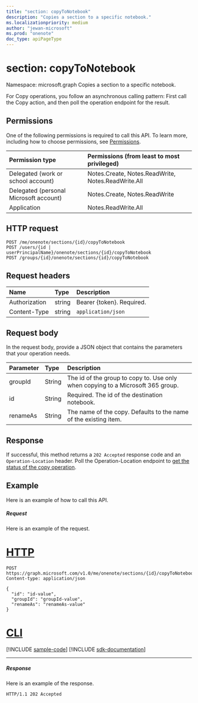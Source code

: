 ```yaml
---
title: "section: copyToNotebook"
description: "Copies a section to a specific notebook."
ms.localizationpriority: medium
author: "jewan-microsoft"
ms.prod: "onenote"
doc_type: apiPageType
---
```


# section: copyToNotebook

Namespace: microsoft.graph
Copies a section to a specific notebook.

For Copy operations, you follow an asynchronous calling pattern:  First call the Copy action, and then poll the operation endpoint for the result.
## Permissions
One of the following permissions is required to call this API. To learn more, including how to choose permissions, see [Permissions](/graph/permissions-reference).

|Permission type      | Permissions (from least to most privileged)              |
|:--------------------|:---------------------------------------------------------|
|Delegated (work or school account) | Notes.Create, Notes.ReadWrite, Notes.ReadWrite.All    |
|Delegated (personal Microsoft account) | Notes.Create, Notes.ReadWrite    |
|Application | Notes.ReadWrite.All |

## HTTP request
<!-- { "blockType": "ignored" } -->
```http
POST /me/onenote/sections/{id}/copyToNotebook
POST /users/{id | userPrincipalName}/onenote/sections/{id}/copyToNotebook
POST /groups/{id}/onenote/sections/{id}/copyToNotebook
```
## Request headers
| Name       | Type | Description|
|:---------------|:--------|:----------|
| Authorization  | string  | Bearer {token}. Required. |
| Content-Type | string | `application/json` |

## Request body
In the request body, provide a JSON object that contains the parameters that your operation needs.

| Parameter	   | Type	|Description|
|:---------------|:--------|:----------|
|groupId|String|The id of the group to copy to. Use only when copying to a Microsoft 365 group.|
|id|String|Required. The id of the destination notebook. |
|renameAs|String|The name of the copy. Defaults to the name of the existing item. |

## Response

If successful, this method returns a `202 Accepted` response code and an `Operation-Location` header. Poll the Operation-Location endpoint to [get the status of the copy operation](onenoteoperation-get.md).

## Example
Here is an example of how to call this API.
##### Request
Here is an example of the request.

# [HTTP](#tab/http)
<!-- {
  "blockType": "request",
  "name": "section_copytonotebook"
}-->
```http
POST https://graph.microsoft.com/v1.0/me/onenote/sections/{id}/copyToNotebook
Content-type: application/json

{
  "id": "id-value",
  "groupId": "groupId-value",
  "renameAs": "renameAs-value"
}
```

# [CLI](#tab/cli)
[!INCLUDE [sample-code](../includes/snippets/cli/section-copytonotebook-cli-snippets.md)]
[!INCLUDE [sdk-documentation](../includes/snippets/snippets-sdk-documentation-link.md)]

---

##### Response
Here is an example of the response.
<!-- {
  "blockType": "response"
} -->
```http
HTTP/1.1 202 Accepted
```

<!-- uuid: 8fcb5dbc-d5aa-4681-8e31-b001d5168d79
2015-10-25 14:57:30 UTC -->
<!-- {
  "type": "#page.annotation",
  "description": "section: copyToNotebook",
  "keywords": "",
  "section": "documentation",
  "tocPath": "",
  "suppressions": [
  ]
}-->

